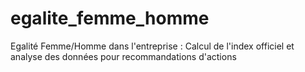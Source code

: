 # egalite_femme_homme
Egalité Femme/Homme dans l'entreprise : Calcul de l'index officiel et analyse des données pour recommandations d'actions

